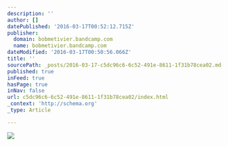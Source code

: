 ```yaml
---
description: ''
author: []
datePublished: '2016-03-17T00:52:12.715Z'
publisher:
  domain: bobmetivier.bandcamp.com
  name: bobmetivier.bandcamp.com
dateModified: '2016-03-17T00:50:56.066Z'
title: ''
sourcePath: _posts/2016-03-17-c5dc96c6-6c52-491e-8611-1f31b78cea02.md
published: true
inFeed: true
hasPage: true
inNav: false
url: c5dc96c6-6c52-491e-8611-1f31b78cea02/index.html
_context: 'http://schema.org'
_type: Article

---
```

![](http://f1.bcbits.com/img/0000384484_100.png)